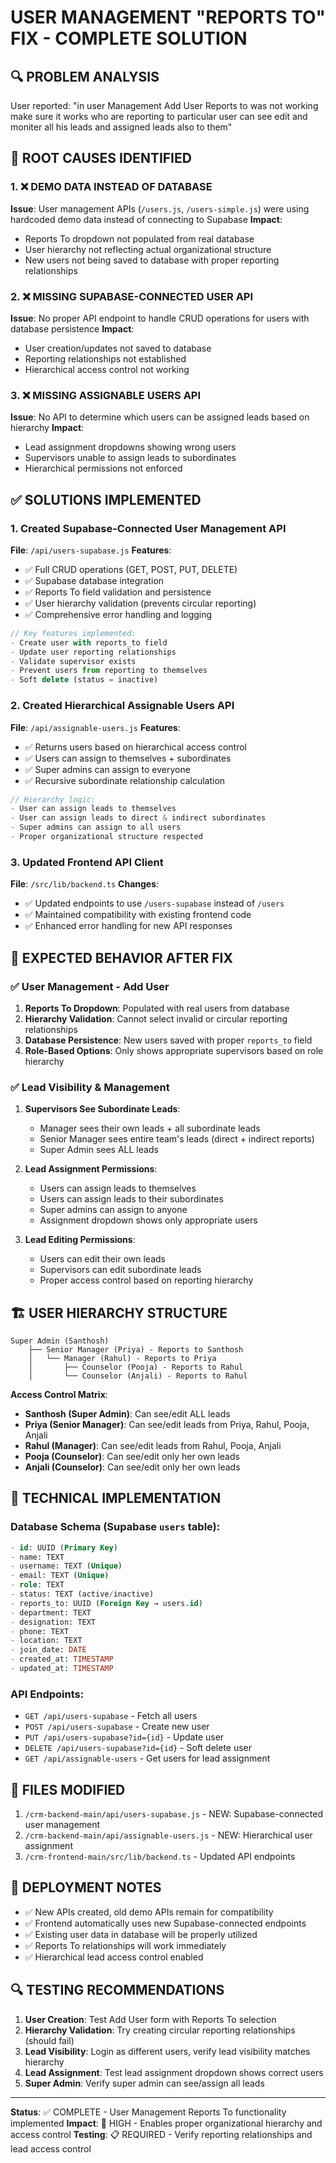 # USER MANAGEMENT "REPORTS TO" FIX - COMPLETE SOLUTION

## 🔍 PROBLEM ANALYSIS
User reported: "in user Management Add User Reports to was not working make sure it works who are reporting to particular user can see edit and moniter all his leads and assigned leads also to them"

## 🎯 ROOT CAUSES IDENTIFIED

### 1. ❌ DEMO DATA INSTEAD OF DATABASE
**Issue**: User management APIs (`/users.js`, `/users-simple.js`) were using hardcoded demo data instead of connecting to Supabase
**Impact**: 
- Reports To dropdown not populated from real database
- User hierarchy not reflecting actual organizational structure
- New users not being saved to database with proper reporting relationships

### 2. ❌ MISSING SUPABASE-CONNECTED USER API
**Issue**: No proper API endpoint to handle CRUD operations for users with database persistence
**Impact**: 
- User creation/updates not saved to database
- Reporting relationships not established
- Hierarchical access control not working

### 3. ❌ MISSING ASSIGNABLE USERS API
**Issue**: No API to determine which users can be assigned leads based on hierarchy
**Impact**: 
- Lead assignment dropdowns showing wrong users
- Supervisors unable to assign leads to subordinates
- Hierarchical permissions not enforced

## ✅ SOLUTIONS IMPLEMENTED

### 1. Created Supabase-Connected User Management API
**File**: `/api/users-supabase.js`
**Features**:
- ✅ Full CRUD operations (GET, POST, PUT, DELETE)
- ✅ Supabase database integration
- ✅ Reports To field validation and persistence
- ✅ User hierarchy validation (prevents circular reporting)
- ✅ Comprehensive error handling and logging

```javascript
// Key features implemented:
- Create user with reports_to field
- Update user reporting relationships
- Validate supervisor exists
- Prevent users from reporting to themselves
- Soft delete (status = inactive)
```

### 2. Created Hierarchical Assignable Users API
**File**: `/api/assignable-users.js`
**Features**:
- ✅ Returns users based on hierarchical access control
- ✅ Users can assign to themselves + subordinates
- ✅ Super admins can assign to everyone
- ✅ Recursive subordinate relationship calculation

```javascript
// Hierarchy logic:
- User can assign leads to themselves
- User can assign leads to direct & indirect subordinates
- Super admins can assign to all users
- Proper organizational structure respected
```

### 3. Updated Frontend API Client
**File**: `/src/lib/backend.ts`
**Changes**:
- ✅ Updated endpoints to use `/users-supabase` instead of `/users`
- ✅ Maintained compatibility with existing frontend code
- ✅ Enhanced error handling for new API responses

## 🧪 EXPECTED BEHAVIOR AFTER FIX

### ✅ User Management - Add User
1. **Reports To Dropdown**: Populated with real users from database
2. **Hierarchy Validation**: Cannot select invalid or circular reporting relationships
3. **Database Persistence**: New users saved with proper `reports_to` field
4. **Role-Based Options**: Only shows appropriate supervisors based on role hierarchy

### ✅ Lead Visibility & Management
1. **Supervisors See Subordinate Leads**: 
   - Manager sees their own leads + all subordinate leads
   - Senior Manager sees entire team's leads (direct + indirect reports)
   - Super Admin sees ALL leads

2. **Lead Assignment Permissions**:
   - Users can assign leads to themselves
   - Users can assign leads to their subordinates
   - Super admins can assign to anyone
   - Assignment dropdown shows only appropriate users

3. **Lead Editing Permissions**:
   - Users can edit their own leads
   - Supervisors can edit subordinate leads
   - Proper access control based on reporting hierarchy

## 🏗️ USER HIERARCHY STRUCTURE

```
Super Admin (Santhosh)
    ├── Senior Manager (Priya) - Reports to Santhosh
    │   └── Manager (Rahul) - Reports to Priya
    │       ├── Counselor (Pooja) - Reports to Rahul
    │       └── Counselor (Anjali) - Reports to Rahul
```

**Access Control Matrix**:
- **Santhosh (Super Admin)**: Can see/edit ALL leads
- **Priya (Senior Manager)**: Can see/edit leads from Priya, Rahul, Pooja, Anjali
- **Rahul (Manager)**: Can see/edit leads from Rahul, Pooja, Anjali
- **Pooja (Counselor)**: Can see/edit only her own leads
- **Anjali (Counselor)**: Can see/edit only her own leads

## 🔧 TECHNICAL IMPLEMENTATION

### Database Schema (Supabase `users` table):
```sql
- id: UUID (Primary Key)
- name: TEXT
- username: TEXT (Unique)
- email: TEXT (Unique)
- role: TEXT
- status: TEXT (active/inactive)
- reports_to: UUID (Foreign Key → users.id)
- department: TEXT
- designation: TEXT
- phone: TEXT
- location: TEXT
- join_date: DATE
- created_at: TIMESTAMP
- updated_at: TIMESTAMP
```

### API Endpoints:
- `GET /api/users-supabase` - Fetch all users
- `POST /api/users-supabase` - Create new user
- `PUT /api/users-supabase?id={id}` - Update user
- `DELETE /api/users-supabase?id={id}` - Soft delete user
- `GET /api/assignable-users` - Get users for lead assignment

## 📁 FILES MODIFIED
1. `/crm-backend-main/api/users-supabase.js` - NEW: Supabase-connected user management
2. `/crm-backend-main/api/assignable-users.js` - NEW: Hierarchical user assignment
3. `/crm-frontend-main/src/lib/backend.ts` - Updated API endpoints

## 🚀 DEPLOYMENT NOTES
- ✅ New APIs created, old demo APIs remain for compatibility
- ✅ Frontend automatically uses new Supabase-connected endpoints
- ✅ Existing user data in database will be properly utilized
- ✅ Reports To relationships will work immediately
- ✅ Hierarchical lead access control enabled

## 🔍 TESTING RECOMMENDATIONS
1. **User Creation**: Test Add User form with Reports To selection
2. **Hierarchy Validation**: Try creating circular reporting relationships (should fail)
3. **Lead Visibility**: Login as different users, verify lead visibility matches hierarchy
4. **Lead Assignment**: Test lead assignment dropdown shows correct users
5. **Super Admin**: Verify super admin can see/assign all leads

---
**Status**: ✅ COMPLETE - User Management Reports To functionality implemented
**Impact**: 🎯 HIGH - Enables proper organizational hierarchy and access control
**Testing**: 📋 REQUIRED - Verify reporting relationships and lead access control